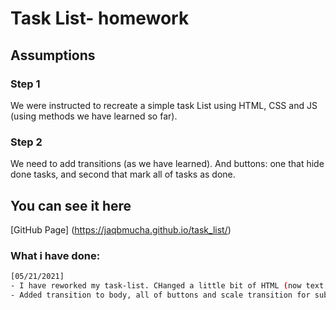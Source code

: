 # Task List- homework
## Assumptions
### Step 1
We were instructed to recreate a simple task List using HTML, CSS and JS (using methods we have learned so far). 

### Step 2
We need to add transitions (as we have learned). And buttons: one that hide done tasks, and second that mark all of tasks as done.

## You can see it here

[GitHub Page] (https://jaqbmucha.github.io/task_list/)


### What i have done:
```sh
[05/21/2021]
- I have reworked my task-list. CHanged a little bit of HTML (now text is on span, not paragraph), deleted some DIV and changed CSS to match the settings.
- Added transition to body, all of buttons and scale transition for submit button.
```
